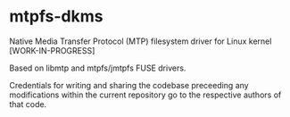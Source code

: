 # mtpfs-dkms

Native Media Transfer Protocol (MTP) filesystem driver for Linux kernel [WORK-IN-PROGRESS]

Based on libmtp and mtpfs/jmtpfs FUSE drivers.

Credentials for writing and sharing the codebase preceeding any modifications 
within the current repository go to the respective authors of that code.

